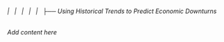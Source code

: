 ###### |   |   |   |   |   ├── Using Historical Trends to Predict Economic Downturns

*Add content here*